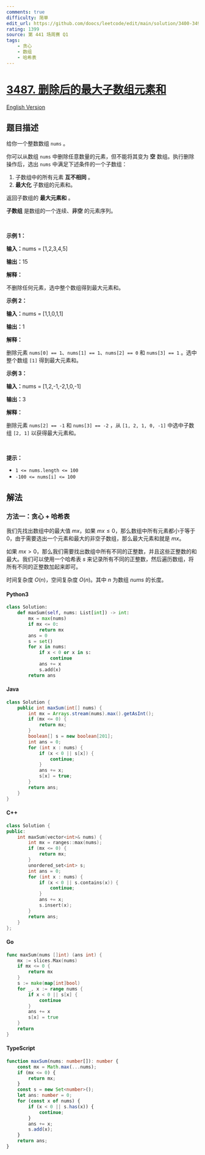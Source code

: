 ```yaml
---
comments: true
difficulty: 简单
edit_url: https://github.com/doocs/leetcode/edit/main/solution/3400-3499/3487.Maximum%20Unique%20Subarray%20Sum%20After%20Deletion/README.md
rating: 1399
source: 第 441 场周赛 Q1
tags:
    - 贪心
    - 数组
    - 哈希表
---
```


<!-- problem:start -->

# [3487. 删除后的最大子数组元素和](https://leetcode.cn/problems/maximum-unique-subarray-sum-after-deletion)

[English Version](/solution/3400-3499/3487.Maximum%20Unique%20Subarray%20Sum%20After%20Deletion/README_EN.md)

## 题目描述

<!-- description:start -->

<p>给你一个整数数组&nbsp;<code>nums</code>&nbsp;。</p>

<p>你可以从数组 <code>nums</code> 中删除任意数量的元素，但不能将其变为 <strong>空</strong> 数组。执行删除操作后，选出&nbsp;<code>nums</code>&nbsp;中满足下述条件的一个子数组：</p>

<ol>
	<li>子数组中的所有元素 <strong>互不相同</strong> 。</li>
	<li><strong>最大化</strong> 子数组的元素和。</li>
</ol>

<p>返回子数组的 <strong>最大元素和</strong> 。</p>
<strong>子数组</strong> 是数组的一个连续、<strong>非空</strong> 的元素序列。

<p>&nbsp;</p>

<p><b>示例 1：</b></p>

<div class="example-block">
<p><span class="example-io"><b>输入：</b>nums = [1,2,3,4,5]</span></p>

<p><span class="example-io"><b>输出：</b>15</span></p>

<p><b>解释：</b></p>

<p>不删除任何元素，选中整个数组得到最大元素和。</p>
</div>

<p><b>示例 2：</b></p>

<div class="example-block">
<p><span class="example-io"><b>输入：</b></span><span class="example-io">nums = [1,1,0,1,1]</span></p>

<p><span class="example-io"><b>输出：</b></span>1</p>

<p><b>解释：</b></p>

<p>删除元素&nbsp;<code>nums[0] == 1</code>、<code>nums[1] == 1</code>、<code>nums[2] == 0</code>&nbsp;和&nbsp;<code>nums[3] == 1</code>&nbsp;。选中整个数组&nbsp;<code>[1]</code>&nbsp;得到最大元素和。</p>
</div>

<p><b>示例 3：</b></p>

<div class="example-block">
<p><span class="example-io"><b>输入：</b></span><span class="example-io">nums = [1,2,-1,-2,1,0,-1]</span></p>

<p><span class="example-io"><b>输出：</b></span>3</p>

<p><b>解释：</b></p>

<p>删除元素&nbsp;<code>nums[2] == -1</code>&nbsp;和&nbsp;<code>nums[3] == -2</code>&nbsp;，从&nbsp;<code>[1, 2, 1, 0, -1]</code>&nbsp;中选中子数组&nbsp;<code>[2, 1]</code>&nbsp;以获得最大元素和。</p>
</div>

<p>&nbsp;</p>

<p><b>提示：</b></p>

<ul>
	<li><code>1 &lt;= nums.length &lt;= 100</code></li>
	<li><code>-100 &lt;= nums[i] &lt;= 100</code></li>
</ul>

<!-- description:end -->

## 解法

<!-- solution:start -->

### 方法一：贪心 + 哈希表

我们先找出数组中的最大值 $\textit{mx}$，如果 $\textit{mx} \leq 0$，那么数组中所有元素都小于等于 $0$，由于需要选出一个元素和最大的非空子数组，那么最大元素和就是 $\textit{mx}$。

如果 $\textit{mx} > 0$，那么我们需要找出数组中所有不同的正整数，并且这些正整数的和最大。我们可以使用一个哈希表 $\textit{s}$ 来记录所有不同的正整数，然后遍历数组，将所有不同的正整数加起来即可。

时间复杂度 $O(n)$，空间复杂度 $O(n)$。其中 $n$ 为数组 $\textit{nums}$ 的长度。

<!-- tabs:start -->

#### Python3

```python
class Solution:
    def maxSum(self, nums: List[int]) -> int:
        mx = max(nums)
        if mx <= 0:
            return mx
        ans = 0
        s = set()
        for x in nums:
            if x < 0 or x in s:
                continue
            ans += x
            s.add(x)
        return ans
```

#### Java

```java
class Solution {
    public int maxSum(int[] nums) {
        int mx = Arrays.stream(nums).max().getAsInt();
        if (mx <= 0) {
            return mx;
        }
        boolean[] s = new boolean[201];
        int ans = 0;
        for (int x : nums) {
            if (x < 0 || s[x]) {
                continue;
            }
            ans += x;
            s[x] = true;
        }
        return ans;
    }
}
```

#### C++

```cpp
class Solution {
public:
    int maxSum(vector<int>& nums) {
        int mx = ranges::max(nums);
        if (mx <= 0) {
            return mx;
        }
        unordered_set<int> s;
        int ans = 0;
        for (int x : nums) {
            if (x < 0 || s.contains(x)) {
                continue;
            }
            ans += x;
            s.insert(x);
        }
        return ans;
    }
};
```

#### Go

```go
func maxSum(nums []int) (ans int) {
	mx := slices.Max(nums)
	if mx <= 0 {
		return mx
	}
	s := make(map[int]bool)
	for _, x := range nums {
		if x < 0 || s[x] {
			continue
		}
		ans += x
		s[x] = true
	}
	return
}
```

#### TypeScript

```ts
function maxSum(nums: number[]): number {
    const mx = Math.max(...nums);
    if (mx <= 0) {
        return mx;
    }
    const s = new Set<number>();
    let ans: number = 0;
    for (const x of nums) {
        if (x < 0 || s.has(x)) {
            continue;
        }
        ans += x;
        s.add(x);
    }
    return ans;
}
```

<!-- tabs:end -->

<!-- solution:end -->

<!-- problem:end -->
